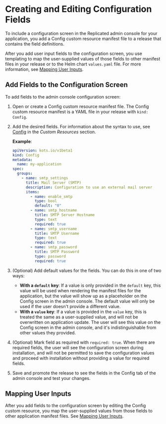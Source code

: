 # Creating and Editing Configuration Fields

To include a configuration screen in the Replicated admin console for your application, you add a Config custom resource manifest file to a release that contains the field definitions.

After you add user input fields to the configuration screen, you use templating to map the user-supplied values of those fields to other manifest files in your release or to the Helm chart `values.yaml` file. For more information, see [Mapping User Inputs](config-screen-map-inputs).

## Add Fields to the Configuration Screen

To add fields to the admin console configuration screen:

1. Open or create a Config custom resource manifest file. The Config custom resource manifest is a YAML file in your release with `kind: Config`.
1. Add the desired fields. For information about the syntax to use, see [Config](../reference/custom-resource-config) in the _Custom Resources_ section.

   **Example**:

   ```yaml
   apiVersion: kots.io/v1beta1
   kind: Config
   metadata:
     name: my-application
   spec:
     groups:
       - name: smtp_settings
         title: Mail Server (SMTP)
         description: Configuration to use an external mail server
         items:
           - name: enable_smtp
             type: bool
             default: "0"
           - name: smtp_hostname
             title: SMTP Server Hostname
             type: text
             required: true
           - name: smtp_username
             title: SMTP Username
             type: text
             required: true
           - name: smtp_password
             title: SMTP Password
             type: password
             required: true
   ```
1. (Optional) Add default values for the fields. You can do this in one of two ways:
   * **With a `default` key**: If a value is only provided in the `default` key, this value will be used when rendering the manifest files for the application, but the value will show up as a placeholder on the Config screen in the admin console. The default value will only be used if the user doesn't provide a different value.
   * **With a `value` key**: If a value is provided in the `value` key, this is treated the same as a user-supplied value, and will not be overwritten on application update. The user will see this value on the Config screen in the admin console, and it's indistinguishable from other values they provided.
1. (Optional) Mark field as required with `required: true`. When there are required fields, the user will see the configuration screen during installation, and will not be permitted to save the configuration values and proceed with installation without providing a value for required fields.
1. Save and promote the release to see the fields in the Config tab of the admin console and test your changes.

## Mapping User Inputs

After you add fields to the configuration screen by editing the Config custom resource, you map the user-supplied values from those fields to other application manifest files. See [Mapping User Inputs](config-screen-map-inputs).
